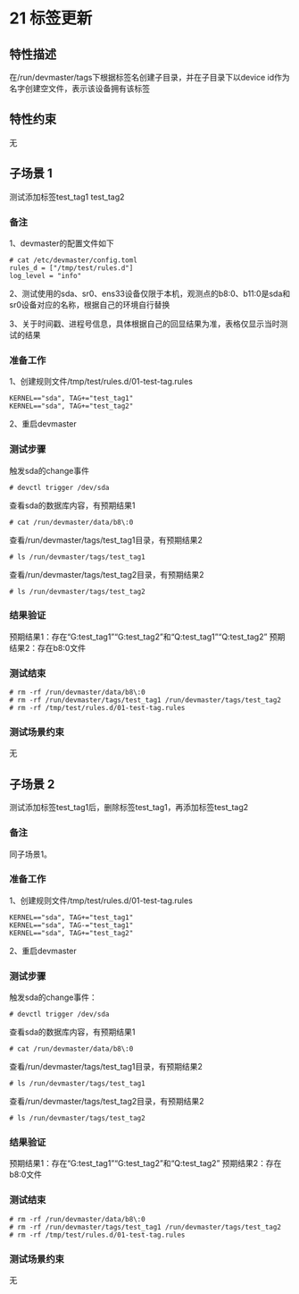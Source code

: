 # 21 标签更新

## 特性描述

在/run/devmaster/tags下根据标签名创建子目录，并在子目录下以device id作为名字创建空文件，表示该设备拥有该标签

## 特性约束

无

## 子场景 1

测试添加标签test_tag1 test_tag2

### 备注

1、devmaster的配置文件如下
```
# cat /etc/devmaster/config.toml
rules_d = ["/tmp/test/rules.d"]
log_level = "info"
```

2、测试使用的sda、sr0、ens33设备仅限于本机，观测点的b8\:0、b11\:0是sda和sr0设备对应的名称，根据自己的环境自行替换

3、关于时间戳、进程号信息，具体根据自己的回显结果为准，表格仅显示当时测试的结果

### 准备工作

1、创建规则文件/tmp/test/rules.d/01-test-tag.rules
```
KERNEL=="sda", TAG+="test_tag1"
KERNEL=="sda", TAG+="test_tag2"
```

2、重启devmaster

### 测试步骤

触发sda的change事件
```
# devctl trigger /dev/sda
```

查看sda的数据库内容，有预期结果1
```
# cat /run/devmaster/data/b8\:0
```

查看/run/devmaster/tags/test_tag1目录，有预期结果2
```
# ls /run/devmaster/tags/test_tag1
```

查看/run/devmaster/tags/test_tag2目录，有预期结果2
```
# ls /run/devmaster/tags/test_tag2
```

### 结果验证

预期结果1：存在“G:test_tag1”“G:test_tag2”和“Q:test_tag1”“Q:test_tag2”
预期结果2：存在b8:0文件

### 测试结束

```
# rm -rf /run/devmaster/data/b8\:0
# rm -rf /run/devmaster/tags/test_tag1 /run/devmaster/tags/test_tag2
# rm -rf /tmp/test/rules.d/01-test-tag.rules
```

### 测试场景约束

无

## 子场景 2

测试添加标签test_tag1后，删除标签test_tag1，再添加标签test_tag2

### 备注

同子场景1。

### 准备工作

1、创建规则文件/tmp/test/rules.d/01-test-tag.rules
```
KERNEL=="sda", TAG+="test_tag1"
KERNEL=="sda", TAG-="test_tag1"
KERNEL=="sda", TAG+="test_tag2"
```

2、重启devmaster

### 测试步骤

触发sda的change事件：
```
# devctl trigger /dev/sda
```

查看sda的数据库内容，有预期结果1
```
# cat /run/devmaster/data/b8\:0
```

查看/run/devmaster/tags/test_tag1目录，有预期结果2
```
# ls /run/devmaster/tags/test_tag1
```

查看/run/devmaster/tags/test_tag2目录，有预期结果2
```
# ls /run/devmaster/tags/test_tag2
```

### 结果验证

预期结果1：存在“G:test_tag1”“G:test_tag2”和“Q:test_tag2”
预期结果2：存在b8:0文件

### 测试结束

```
# rm -rf /run/devmaster/data/b8\:0
# rm -rf /run/devmaster/tags/test_tag1 /run/devmaster/tags/test_tag2
# rm -rf /tmp/test/rules.d/01-test-tag.rules
```

### 测试场景约束

无
